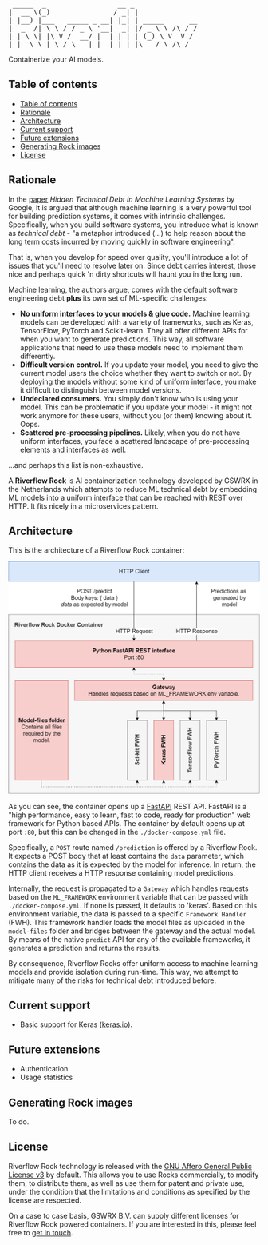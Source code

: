 <pre>
 _____  _                 __ _               
|  __ \(_)               / _| |              
| |__) |___   _____ _ __| |_| | _____      __
|  _  /| \ \ / / _ \ '__|  _| |/ _ \ \ /\ / /
| | \ \| |\ V /  __/ |  | | | | (_) \ V  V / 
|_|  \_\_| \_/ \___|_|  |_| |_|\___/ \_/\_/  
</pre>
Containerize your AI models.

## Table of contents
- [Table of contents](#table-of-contents)
- [Rationale](#rationale)
- [Architecture](#architecture)
- [Current support](#current-support)
- [Future extensions](#future-extensions)
- [Generating Rock images](#generating-rock-images)
- [License](#license)
  
## Rationale
In the [paper](https://papers.nips.cc/paper/5656-hidden-technical-debt-in-machine-learning-systems.pdf) *Hidden Technical Debt in Machine Learning Systems* by Google, it is argued that although machine learning is a very powerful tool for building prediction systems, it comes with intrinsic challenges. Specifically, when you build software systems, you introduce what is known as _technical debt_ - "a metaphor introduced (...) to help reason about the long term costs incurred by moving quickly in software engineering".

That is, when you develop for speed over quality, you'll introduce a lot of issues that you'll need to resolve later on. Since debt carries interest, those nice and perhaps quick 'n dirty shortcuts will haunt you in the long run.

Machine learning, the authors argue, comes with the default software engineering debt **plus** its own set of ML-specific challenges:

* **No uniform interfaces to your models & glue code.** Machine learning models can be developed with a variety of frameworks, such as Keras, TensorFlow, PyTorch and Scikit-learn. They all offer different APIs for when you want to generate predictions. This way, all software applications that need to use these models need to implement them differently.
* **Difficult version control.** If you update your model, you need to give the current model users the choice whether they want to switch or not. By deploying the models without some kind of uniform interface, you make it difficult to distinguish between model versions.
* **Undeclared consumers.** You simply don't know who is using your model. This can be problematic if you update your model - it might not work anymore for these users, without you (or them) knowing about it. Oops.
* **Scattered pre-processing pipelines.** Likely, when you do not have uniform interfaces, you face a scattered landscape of pre-processing elements and interfaces as well.

...and perhaps this list is non-exhaustive.

A **Riverflow Rock** is AI containerization technology developed by GSWRX in the Netherlands which attempts to reduce ML technical debt by embedding ML models into a uniform interface that can be reached with REST over HTTP. It fits nicely in a microservices pattern.

## Architecture
This is the architecture of a Riverflow Rock container:

![Riverflow Rock architecture](./assets/architecture.png)

As you can see, the container opens up a [FastAPI](https://github.com/tiangolo/fastapi) REST API. FastAPI is a "high performance, easy to learn, fast to code, ready for production" web framework for Python based APIs. The container by default opens up at port `:80`, but this can be changed in the `./docker-compose.yml` file.

Specifically, a `POST` route named `/prediction` is offered by a Riverflow Rock. It expects a POST body that at least contains the `data` parameter, which contains the data as it is expected by the model for inference. In return, the HTTP client receives a HTTP response containing model predictions.

Internally, the request is propagated to a `Gateway` which handles requests based on the `ML_FRAMEWORK` environment variable that can be passed with `./docker-compose.yml`. If none is passed, it defaults to 'keras'. Based on this environment variable, the data is passed to a specific `Framework Handler` (FWH). This framework handler loads the model files as uploaded in the `model-files` folder and bridges between the gateway and the actual model. By means of the native `predict` API for any of the available frameworks, it generates a prediction and returns the results.

By consequence, Riverflow Rocks offer uniform access to machine learning models and provide isolation during run-time. This way, we attempt to mitigate many of the risks for technical debt introduced before.

## Current support
* Basic support for Keras ([keras.io](https://keras.io)).

## Future extensions
* Authentication
* Usage statistics

## Generating Rock images
To do.

## License
Riverflow Rock technology is released with the [GNU Affero General Public License v3](./LICENSE) by default. This allows you to use Rocks commercially, to modify them, to distribute them, as well as use them for patent and private use, under the condition that the limitations and conditions as specified by the license are respected.

On a case to case basis, GSWRX B.V. can supply different licenses for Riverflow Rock powered containers. If you are interested in this, please feel free to [get in touch](https://www.degasfabriek.com/contact/).